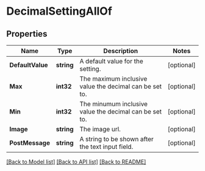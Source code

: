 # DecimalSettingAllOf

## Properties

Name | Type | Description | Notes
------------ | ------------- | ------------- | -------------
**DefaultValue** | **string** | A default value for the setting. | [optional] 
**Max** | **int32** | The maximum inclusive value the decimal can be set to. | [optional] 
**Min** | **int32** | The minumum inclusive value the decimal can be set to. | [optional] 
**Image** | **string** | The image url. | [optional] 
**PostMessage** | **string** | A string to be shown after the text input field. | [optional] 

[[Back to Model list]](../README.md#documentation-for-models) [[Back to API list]](../README.md#documentation-for-api-endpoints) [[Back to README]](../README.md)


